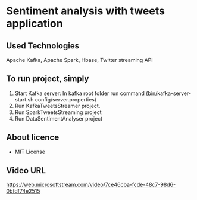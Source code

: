 # Sentiment analysis with tweets application

## Used Technologies

Apache Kafka, Apache Spark, Hbase, Twitter streaming API

## To run project, simply

1. Start Kafka server: In kafka root folder run command (bin/kafka-server-start.sh config/server.properties)
2. Run KafkaTweetsStreamer project.
3. Run SparkTweetsStreaming project
4. Run DataSentimentAnalyser project

## About licence
  - MIT License

## Video URL
https://web.microsoftstream.com/video/7ce46cba-fcde-48c7-98d6-0bfdf74e2515
